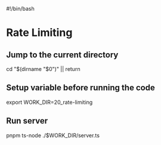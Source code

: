 <!-- markdownlint-disable-next-line MD018 MD041 -->
#!/bin/bash

# Rate Limiting

## Jump to the current directory

cd "$(dirname "$0")" || return

## Setup variable before running the code

export WORK_DIR=20_rate-limiting

## Run server

pnpm ts-node ./$WORK_DIR/server.ts

